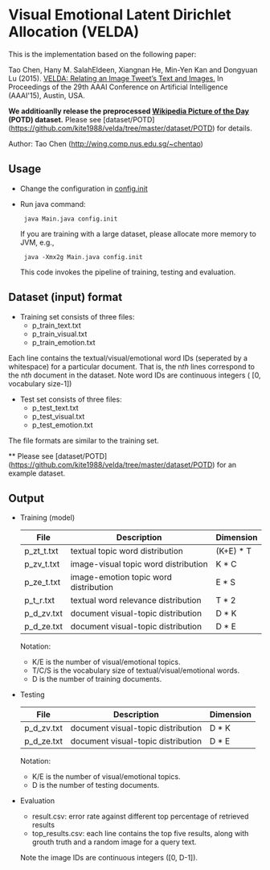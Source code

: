 # Visual Emotional Latent Dirichlet Allocation (VELDA) 

This is the implementation based on the following paper:

Tao Chen, Hany M. SalahEldeen, Xiangnan He, Min-Yen Kan and Dongyuan Lu (2015). [VELDA: Relating an Image Tweet’s Text and Images.](http://wing.comp.nus.edu.sg/~chentao/data/pubs/velda_aaai15.pdf) In Proceedings of the 29th AAAI Conference on Artificial Intelligence (AAAI'15), Austin, USA.

 **We additioanlly release the preprocessed [Wikipedia Picture of the Day](https://en.wikipedia.org/wiki/Wikipedia:Picture_of_the_day) (POTD) dataset.** Please see [dataset/POTD] (https://github.com/kite1988/velda/tree/master/dataset/POTD) for details. 
 
Author: Tao Chen (http://wing.comp.nus.edu.sg/~chentao)

## Usage

* Change the configuration in [config.init](https://github.com/kite1988/velda/blob/master/config.init)
* Run java command:

  ``` java Main.java config.init```
  
  If you are training with a large dataset, please allocate more memory to JVM, e.g.,
  
   ``` java -Xmx2g Main.java config.init```
  
  This code invokes the pipeline of training, testing and evaluation.
   

## Dataset (input) format
  * Training set consists of three files:
    * p_train_text.txt
    * p_train_visual.txt
    * p_train_emotion.txt
  
  Each line contains the textual/visual/emotional word IDs (seperated by a whitespace) for a particular document. That is, the n*th* lines correspond to the n*th* document in the dataset. Note word IDs are continuous integers ( [0, vocabulary size-1])

  * Test set consists of three files:
    * p_test_text.txt
    * p_test_visual.txt
    * p_test_emotion.txt
  
  The file formats are similar to the training set.

  ** Please see [dataset/POTD] (https://github.com/kite1988/velda/tree/master/dataset/POTD) for an example dataset. 


## Output

  * Training (model)

    File | Description | Dimension
    ------------ | ------------- | -------------
    p_zt_t.txt | textual topic word distribution | (K+E) * T
    p_zv_t.txt | image-visual topic word distribution | K * C
    p_ze_t.txt | image-emotion topic word distribution | E * S
    p_t_r.txt  | textual word relevance distribution | T * 2
    p_d_zv.txt | document visual-topic distribution | D * K
    p_d_ze.txt | document visual-topic distribution | D * E
    
    Notation: 
    * K/E is the number of visual/emotional topics.
    * T/C/S is the vocabulary size of textual/visual/emotional words.
    * D is the number of training documents.
  
  
  * Testing
  
    File | Description | Dimension
    ------------ | ------------- | -------------
    p_d_zv.txt | document visual-topic distribution | D * K
    p_d_ze.txt | document visual-topic distribution | D * E

    Notation:
      * K/E is the number of visual/emotional topics.
      * D is the number of testing documents.
      
  * Evaluation
    * result.csv: error rate against different top percentage of retrieved results
    * top_results.csv: each line contains the top five results, along with grouth truth and a random image for a query text.
    
    Note the image IDs are continuous integers ([0, D-1]).











